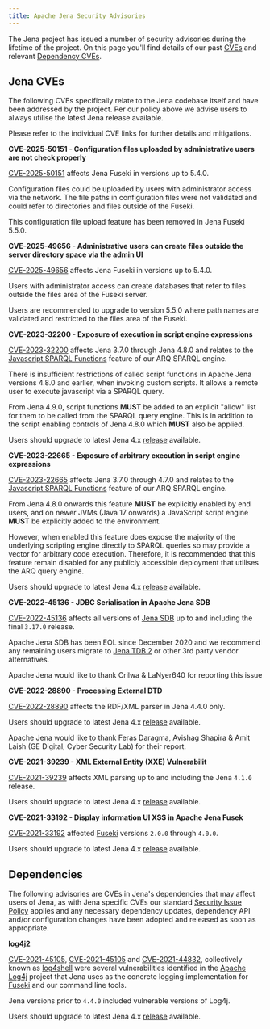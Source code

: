 ```yaml
---
title: Apache Jena Security Advisories
---
```


The Jena project has issued a number of security advisories during the lifetime
of the project. On this page you'll find details of our past [CVEs](#jena-cves)
and relevant [Dependency CVEs](#cves-in-jena-dependencies).

## Jena CVEs

The following CVEs specifically relate to the Jena codebase itself and have been
addressed by the project. Per our policy above we advise users to always utilise
the latest Jena release available.

Please refer to the individual CVE links for further details and mitigations.


**CVE-2025-50151 - Configuration files uploaded by administrative users are not check properly**

[CVE-2025-50151](https://www.cve.org/CVERecord?id=CVE-2025-50151) affects Jena
Fuseki in versions up to 5.4.0.

Configuration files could be uploaded by users with administrator access via the
network. The file paths in configuration files were not validated and could
refer to directories and files outside of the Fuseki.

This configuration file upload feature has been removed in Jena Fuseki 5.5.0.

**CVE-2025-49656 - Administrative users can create files outside the server directory space via the admin UI**

[CVE-2025-49656](https://www.cve.org/CVERecord?id=CVE-2025-49656)  affects Jena
Fuseki in versions up to 5.4.0.

Users with administrator access can create databases that refer to files outside
the files area of the Fuseki server.

Users are recommended to upgrade to version 5.5.0 where path names are validated
and restricted to the files area of the Fuseki.

**CVE-2023-32200 - Exposure of execution in script engine expressions**

[CVE-2023-32200](https://www.cve.org/CVERecord?id=CVE-2023-32200) affects Jena
3.7.0 through Jena 4.8.0 and relates to the [Javascript SPARQL
Functions](https://jena.apache.org/documentation/query/javascript-functions.html)
feature of our ARQ SPARQL engine.

There is insufficient restrictions of called script functions in Apache Jena
versions 4.8.0 and earlier, when invoking custom scripts. It allows a remote
user to execute javascript via a SPARQL query.

From Jena 4.9.0, script functions **MUST** be added to an explicit "allow" list
for them to be called from the SPARQL query engine. This is in addition to the
script enabling controls of Jena 4.8.0 which **MUST** also be applied.

Users should upgrade to latest Jena 4.x [release](../download/) available.

**CVE-2023-22665 - Exposure of arbitrary execution in script engine expressions**

[CVE-2023-22665](https://www.cve.org/CVERecord?id=CVE-2023-22665) affects Jena
3.7.0 through 4.7.0 and relates to the [Javascript SPARQL
Functions](https://jena.apache.org/documentation/query/javascript-functions.html)
feature of our ARQ SPARQL engine.

From Jena 4.8.0 onwards this feature **MUST** be explicitly enabled by end
users, and on newer JVMs (Java 17 onwards) a JavaScript script engine **MUST**
be explicitly added to the environment.

However, when enabled this feature does expose the majority of the underlying
scripting engine directly to SPARQL queries so may provide a vector for
arbitrary code execution.  Therefore, it is recommended that this feature remain
disabled for any publicly accessible deployment that utilises the ARQ query
engine.

Users should upgrade to latest Jena 4.x [release](../download/) available.

**CVE-2022-45136 - JDBC Serialisation in Apache Jena SDB**

[CVE-2022-45136](https://www.cve.org/CVERecord?id=CVE-2022-45136) affects all
versions of [Jena SDB](../documentation/archive/sdb/) up to and including the
final `3.17.0` release.

Apache Jena SDB has been EOL since December 2020 and we recommend any remaining
users migrate to [Jena TDB 2](../documentation/tdb2/) or other 3rd party vendor
alternatives.

Apache Jena would like to thank Crilwa & LaNyer640 for reporting this issue

**CVE-2022-28890 - Processing External DTD**

[CVE-2022-28890](https://www.cve.org/CVERecord?id=CVE-2022-28890) affects the
RDF/XML parser in Jena 4.4.0 only.

Users should upgrade to latest Jena 4.x [release](../download/) available.

Apache Jena would like to thank Feras Daragma, Avishag Shapira & Amit Laish (GE
Digital, Cyber Security Lab) for their report.

**CVE-2021-39239 - XML External Entity (XXE) Vulnerabilit**

[CVE-2021-39239](https://www.cve.org/CVERecord?id=CVE-2021-39239) affects XML
parsing up to and including the Jena `4.1.0` release.

Users should upgrade to latest Jena 4.x [release](../download/) available.

**CVE-2021-33192 - Display information UI XSS in Apache Jena Fusek**

[CVE-2021-33192](https://www.cve.org/CVERecord?id=CVE-2021-33192) affected
[Fuseki](../documentation/fuseki2/) versions `2.0.0` through `4.0.0`.

Users should upgrade to latest Jena 4.x [release](../download/) available.

## Dependencies

The following advisories are CVEs in Jena's dependencies that may affect users
of Jena, as with Jena specific CVEs our standard [Security Issue
Policy](#security-issue-policy) applies and any necessary dependency updates,
dependency API and/or configuration changes have been adopted and released as
soon as appropriate.

**log4j2**

[CVE-2021-45105](https://www.cve.org/CVERecord?id=CVE-2021-45046),
[CVE-2021-45105](https://www.cve.org/CVERecord?id=CVE-2021-45105) and
[CVE-2021-44832](https://www.cve.org/CVERecord?id=CVE-2021-44832),
collectively known as [log4shell](https://en.wikipedia.org/wiki/Log4Shell) were
several vulnerabilities identified in the [Apache
Log4j](https://logging.apache.org/log4j/2.x/index.html) project that Jena uses
as the concrete logging implementation for [Fuseki](../documentation/fuseki2/)
and our command line tools.

Jena versions prior to `4.4.0` included vulnerable versions of Log4j.

Users should upgrade to latest Jena 4.x [release](../download/) available.
